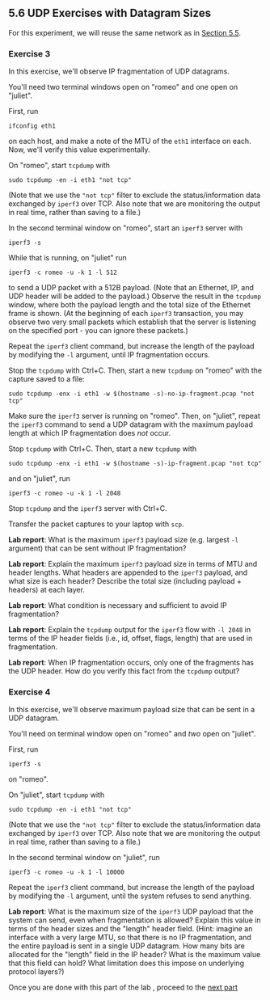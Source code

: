 ## 5.6 UDP Exercises with Datagram Sizes


For this experiment, we will reuse the same network as in [Section 5.5](el5373-lab5-55.md). 

### Exercise 3

In this exercise, we'll observe IP fragmentation of UDP datagrams.

You'll need two terminal windows open on "romeo" and one open on "juliet".

First, run 

```
ifconfig eth1
```

on each host, and make a note of the MTU of the `eth1` interface on each. Now, we'll verify this value experimentally.

On "romeo", start `tcpdump` with 

```
sudo tcpdump -en -i eth1 "not tcp"
```

(Note that we use the `"not tcp"` filter to exclude the status/information data exchanged by `iperf3` over TCP. Also note that we are monitoring the output in real time, rather than saving to a file.)

In the second terminal window on "romeo", start an `iperf3` server with

```
iperf3 -s
```

While that is running, on "juliet" run

```
iperf3 -c romeo -u -k 1 -l 512
```

to send a UDP packet with a 512B payload. (Note that an Ethernet, IP, and UDP header will be added to the payload.) Observe the result in the `tcpdump` window, where both the payload length and the total size of the Ethernet frame is shown. (At the beginning of each `iperf3` transaction, you may observe two very small packets which establish that the server is listening on the specified port - you can ignore these packets.)

Repeat the `iperf3` client command, but increase the length of the payload by modifying the `-l` argument, until IP fragmentation occurs.

Stop the `tcpdump` with Ctrl+C. Then, start a new `tcpdump` on "romeo" with the capture saved to a file:

```
sudo tcpdump -enx -i eth1 -w $(hostname -s)-no-ip-fragment.pcap "not tcp"
```

Make sure the `iperf3` server is running on "romeo". Then, on "juliet", repeat the `iperf3` command to send a UDP datagram with the maximum payload length at which IP fragmentation does _not_ occur.

Stop `tcpdump` with Ctrl+C. Then, start a new `tcpdump` with


```
sudo tcpdump -enx -i eth1 -w $(hostname -s)-ip-fragment.pcap "not tcp"
```

and on "juliet", run

```
iperf3 -c romeo -u -k 1 -l 2048
```

Stop `tcpdump` and the `iperf3` server with Ctrl+C.

Transfer the packet captures to your laptop with `scp`.


**Lab report**: What is the maximum `iperf3` payload size (e.g. largest `-l` argument) that can be sent without IP fragmentation?

**Lab report**: Explain the maximum `iperf3` payload size in terms of MTU and header lengths. What headers are appended to the `iperf3` payload, and what size is each header?  Describe the total size (including payload + headers) at each layer.

**Lab report**: What condition is necessary and sufficient to avoid IP fragmentation?

**Lab report**: Explain the `tcpdump` output for the `iperf3` flow with `-l 2048` in terms of the IP header fields (i.e., id, offset, flags, length) that are used in fragmentation.

**Lab report**: When IP fragmentation occurs, only one of the fragments has the UDP header. How do you verify this fact from the `tcpdump` output?


### Exercise 4

In this exercise, we'll observe maximum payload size that can be sent in a UDP datagram.

You'll need on terminal window open on "romeo" and _two_ open on "juliet".

First, run 

```
iperf3 -s 
```

on "romeo".

On "juliet",  start `tcpdump` with 

```
sudo tcpdump -en -i eth1 "not tcp"
```

(Note that we use the `"not tcp"` filter to exclude the status/information data exchanged by `iperf3` over TCP. Also note that we are monitoring the output in real time, rather than saving to a file.)

In the second terminal window on "juliet", run

```
iperf3 -c romeo -u -k 1 -l 10000
```

Repeat the `iperf3` client command, but increase the length of the payload by modifying the `-l` argument, until the system refuses to send anything.


**Lab report**: What is the maximum size of the `iperf3` UDP payload that the system can send, even when fragmentation is allowed? Explain this value in terms of the header sizes and the "length" header field. (Hint: imagine an interface with a very large MTU, so that there is no IP fragmentation, and the entire payload is sent in a single UDP datagram. How many bits are allocated for the "length" field in the IP header? What is the maximum value that this field can hold? What limitation does this impose on underlying protocol layers?)

Once you are done with this part of the lab , proceed to the [next part](el5373-lab5-58.md)
